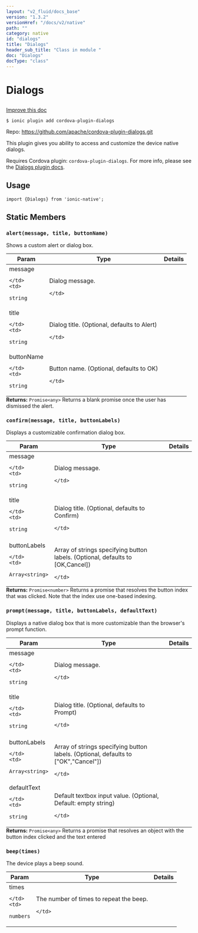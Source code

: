 ```yaml
---
layout: "v2_fluid/docs_base"
version: "1.3.2"
versionHref: "/docs/v2/native"
path: ""
category: native
id: "dialogs"
title: "Dialogs"
header_sub_title: "Class in module "
doc: "Dialogs"
docType: "class"
---
```









<h1 class="api-title">

  
  Dialogs
  

  

  

</h1>

<a class="improve-v2-docs" href="http://github.com/driftyco/ionic-native/edit/master/src/plugins/dialogs.ts#L14">
  Improve this doc
</a>





<!-- decorators -->


<pre><code>$ ionic plugin add cordova-plugin-dialogs</code></pre>
<p>Repo:
  <a href="https://github.com/apache/cordova-plugin-dialogs.git">
    https://github.com/apache/cordova-plugin-dialogs.git
  </a>
</p>

<!-- description -->

<p>This plugin gives you ability to access and customize the device native dialogs.</p>
<p>Requires Cordova plugin: <code>cordova-plugin-dialogs</code>. For more info, please see the <a href="https://github.com/apache/cordova-plugin-dialogs">Dialogs plugin docs</a>.</p>



<!-- @usage tag -->

<h2>Usage</h2>

<pre><code class="lang-js">import {Dialogs} from &#39;ionic-native&#39;;
</code></pre>




<!-- @property tags -->
<h2>Static Members</h2>
<div id="alert"></div>
<h3><code>alert(message,&nbsp;title,&nbsp;buttonName)</code>
  
</h3>



Shows a custom alert or dialog box.


<table class="table param-table" style="margin:0;">
  <thead>
  <tr>
    <th>Param</th>
    <th>Type</th>
    <th>Details</th>
  </tr>
  </thead>
  <tbody>
  
  <tr>
    <td>
      message
      
      
    </td>
    <td>
      
<code>string</code>
    </td>
    <td>
      <p>Dialog message.</p>

      
    </td>
  </tr>
  
  <tr>
    <td>
      title
      
      
    </td>
    <td>
      
<code>string</code>
    </td>
    <td>
      <p>Dialog title. (Optional, defaults to Alert)</p>

      
    </td>
  </tr>
  
  <tr>
    <td>
      buttonName
      
      
    </td>
    <td>
      
<code>string</code>
    </td>
    <td>
      <p>Button name. (Optional, defaults to OK)</p>

      
    </td>
  </tr>
  
  </tbody>
</table>





<div class="return-value" markdown="1">
  <i class="icon ion-arrow-return-left"></i>
  <b>Returns:</b> 
<code>Promise&lt;any&gt;</code> Returns a blank promise once the user has dismissed the alert.
</div>



<div id="confirm"></div>
<h3><code>confirm(message,&nbsp;title,&nbsp;buttonLabels)</code>
  
</h3>



Displays a customizable confirmation dialog box.


<table class="table param-table" style="margin:0;">
  <thead>
  <tr>
    <th>Param</th>
    <th>Type</th>
    <th>Details</th>
  </tr>
  </thead>
  <tbody>
  
  <tr>
    <td>
      message
      
      
    </td>
    <td>
      
<code>string</code>
    </td>
    <td>
      <p>Dialog message.</p>

      
    </td>
  </tr>
  
  <tr>
    <td>
      title
      
      
    </td>
    <td>
      
<code>string</code>
    </td>
    <td>
      <p>Dialog title. (Optional, defaults to Confirm)</p>

      
    </td>
  </tr>
  
  <tr>
    <td>
      buttonLabels
      
      
    </td>
    <td>
      
<code>Array&lt;string&gt;</code>
    </td>
    <td>
      <p>Array of strings specifying button labels. (Optional, defaults to [OK,Cancel])</p>

      
    </td>
  </tr>
  
  </tbody>
</table>





<div class="return-value" markdown="1">
  <i class="icon ion-arrow-return-left"></i>
  <b>Returns:</b> 
<code>Promise&lt;number&gt;</code> Returns a promise that resolves the button index that was clicked. Note that the index use one-based indexing.
</div>



<div id="prompt"></div>
<h3><code>prompt(message,&nbsp;title,&nbsp;buttonLabels,&nbsp;defaultText)</code>
  
</h3>



Displays a native dialog box that is more customizable than the browser's prompt function.


<table class="table param-table" style="margin:0;">
  <thead>
  <tr>
    <th>Param</th>
    <th>Type</th>
    <th>Details</th>
  </tr>
  </thead>
  <tbody>
  
  <tr>
    <td>
      message
      
      
    </td>
    <td>
      
<code>string</code>
    </td>
    <td>
      <p>Dialog message.</p>

      
    </td>
  </tr>
  
  <tr>
    <td>
      title
      
      
    </td>
    <td>
      
<code>string</code>
    </td>
    <td>
      <p>Dialog title. (Optional, defaults to Prompt)</p>

      
    </td>
  </tr>
  
  <tr>
    <td>
      buttonLabels
      
      
    </td>
    <td>
      
<code>Array&lt;string&gt;</code>
    </td>
    <td>
      <p>Array of strings specifying button labels. (Optional, defaults to [&quot;OK&quot;,&quot;Cancel&quot;])</p>

      
    </td>
  </tr>
  
  <tr>
    <td>
      defaultText
      
      
    </td>
    <td>
      
<code>string</code>
    </td>
    <td>
      <p>Default textbox input value.  (Optional, Default: empty string)</p>

      
    </td>
  </tr>
  
  </tbody>
</table>





<div class="return-value" markdown="1">
  <i class="icon ion-arrow-return-left"></i>
  <b>Returns:</b> 
<code>Promise&lt;any&gt;</code> Returns a promise that resolves an object with the button index clicked and the text entered
</div>



<div id="beep"></div>
<h3><code>beep(times)</code>
  
</h3>



The device plays a beep sound.


<table class="table param-table" style="margin:0;">
  <thead>
  <tr>
    <th>Param</th>
    <th>Type</th>
    <th>Details</th>
  </tr>
  </thead>
  <tbody>
  
  <tr>
    <td>
      times
      
      
    </td>
    <td>
      
<code>numbers</code>
    </td>
    <td>
      <p>The number of times to repeat the beep.</p>

      
    </td>
  </tr>
  
  </tbody>
</table>








<!-- methods on the class -->

<!-- related link --><!-- end content block -->


<!-- end body block -->

